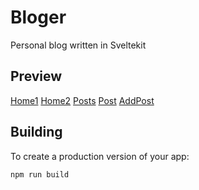 # Bloger

Personal blog written in Sveltekit

## Preview
[Home1](preview/home1.jpg)
[Home2](preview/home2.jpg)
[Posts](preview/posts.jpg)
[Post](preview/post.jpg)
[AddPost](preview/addPost.jpg)

## Building

To create a production version of your app:

```bash
npm run build
```
